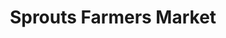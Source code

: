 ---
title: "Sprouts Farmers Market"
url: /scottsdale/sprouts-farmers-market-north-miller-road/
shop: supermarket
---